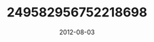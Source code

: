 ---
title: "249582956752218698"
image: "2012-08-03 15.43.48 249582956752218698_46248401"
date: "2012-08-03"
type: "photo"
---